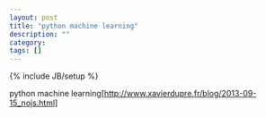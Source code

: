 ```yaml
---
layout: post
title: "python machine learning"
description: ""
category: 
tags: []
---
```

{% include JB/setup %}

python machine learning[http://www.xavierdupre.fr/blog/2013-09-15_nojs.html]
